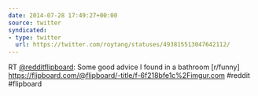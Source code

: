 ```yaml
---
date: 2014-07-28 17:49:27+00:00
source: twitter
syndicated:
- type: twitter
  url: https://twitter.com/roytang/statuses/493815513047642112/
---
```


RT [@redditflipboard](https://twitter.com/redditflipboard/): Some good advice I found in a bathroom [r/funny] https://flipboard.com/@flipboard/-title/f-6f218bfe1c%2Fimgur.com #reddit #flipboard